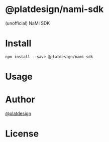 # @platdesign/nami-sdk

(unofficial) NaMi SDK


# Install

`npm install --save @platdesign/nami-sdk`

# Usage


# Author

[@platdesign](https://twitter.com/platdesign)

# License

